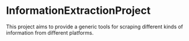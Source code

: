 # InformationExtractionProject
This project aims to provide a generic tools for scraping different kinds of information from different platforms.
